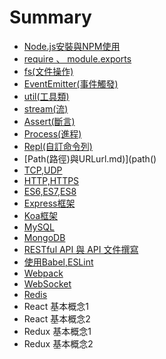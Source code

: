 # Summary

* [Node.js安裝與NPM使用](README.md)
* [require 、 module.exports](chapter1.md)
* [fs\(文件操作\)](fs文件操作.md)
* [EventEmitter\(事件觸發\)](eventemitter事件觸發.md)
* [util\(工具類\)](util工具類.md)
* [stream\(流\)](stream流.md)
* [Assert\(斷言\)](assert斷言.md)
* [Process\(進程\)](process進程.md)
* [Repl\(自訂命令列\)](repl自訂命令列.md)
* [Path\(路徑\)與URLurl.md\)](path()
* [TCP,UDP](tcpudphttphttps.md)
* [HTTP,HTTPS](httphttps.md)
* [ES6,ES7,ES8](es6es7.md)
* [Express框架](express.md)
* [Koa框架](koa.md)
* [MySQL](mysql.md)
* [MongoDB](mongodb.md)
* [RESTful API 與 API 文件撰寫](restful-api-api.md)
* [使用Babel,ESLint](babeleslintwebpack.md)
* [Webpack](webpack.md)
* [WebSocket](websocketredis.md)
* [Redis](redis.md)
* React 基本概念1
* React 基本概念2
* Redux 基本概念1
* Redux 基本概念2

